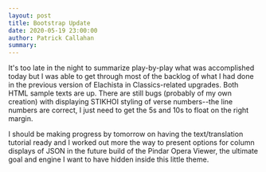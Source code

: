 ```yaml
---
layout: post
title: Bootstrap Update
date: 2020-05-19 23:00:00
author: Patrick Callahan
summary:
---
```


It's too late in the night to summarize play-by-play what was accomplished today but I was able to get through most of the backlog of what I had done in the previous version of Elachista in Classics-related upgrades. Both HTML sample texts are up. There are still bugs (probably of my own creation) with displaying STIKHOI styling of verse numbers--the line numbers are correct, I just need to get the 5s and 10s to float on the right margin.

I should be making progress by tomorrow on having the text/translation tutorial ready and I worked out more the way to present options for column displays of JSON in the future build of the Pindar Opera Viewer, the ultimate goal and engine I want to have hidden inside this little theme.
